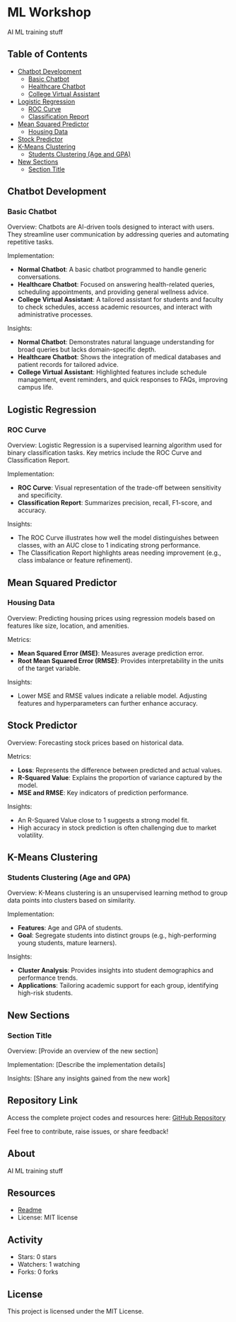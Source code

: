 # ML Workshop

AI ML training stuff

## Table of Contents
- [Chatbot Development](#chatbot-development)
  - [Basic Chatbot](#basic-chatbot)
  - [Healthcare Chatbot](#healthcare-chatbot)
  - [College Virtual Assistant](#college-virtual-assistant)
- [Logistic Regression](#logistic-regression)
  - [ROC Curve](#roc-curve)
  - [Classification Report](#classification-report)
- [Mean Squared Predictor](#mean-squared-predictor)
  - [Housing Data](#housing-data)
- [Stock Predictor](#stock-predictor)
- [K-Means Clustering](#k-means-clustering)
  - [Students Clustering (Age and GPA)](#students-clustering-age-and-gpa)
- [New Sections](#new-sections)
  - [Section Title](#section-title)

## Chatbot Development

### Basic Chatbot

Overview: Chatbots are AI-driven tools designed to interact with users. They streamline user communication by addressing queries and automating repetitive tasks.

Implementation:
- **Normal Chatbot**: A basic chatbot programmed to handle generic conversations.
- **Healthcare Chatbot**: Focused on answering health-related queries, scheduling appointments, and providing general wellness advice.
- **College Virtual Assistant**: A tailored assistant for students and faculty to check schedules, access academic resources, and interact with administrative processes.

Insights:
- **Normal Chatbot**: Demonstrates natural language understanding for broad queries but lacks domain-specific depth.
- **Healthcare Chatbot**: Shows the integration of medical databases and patient records for tailored advice.
- **College Virtual Assistant**: Highlighted features include schedule management, event reminders, and quick responses to FAQs, improving campus life.

## Logistic Regression

### ROC Curve

Overview: Logistic Regression is a supervised learning algorithm used for binary classification tasks. Key metrics include the ROC Curve and Classification Report.

Implementation:
- **ROC Curve**: Visual representation of the trade-off between sensitivity and specificity.
- **Classification Report**: Summarizes precision, recall, F1-score, and accuracy.

Insights:
- The ROC Curve illustrates how well the model distinguishes between classes, with an AUC close to 1 indicating strong performance.
- The Classification Report highlights areas needing improvement (e.g., class imbalance or feature refinement).

## Mean Squared Predictor

### Housing Data

Overview: Predicting housing prices using regression models based on features like size, location, and amenities.

Metrics:
- **Mean Squared Error (MSE)**: Measures average prediction error.
- **Root Mean Squared Error (RMSE)**: Provides interpretability in the units of the target variable.

Insights:
- Lower MSE and RMSE values indicate a reliable model. Adjusting features and hyperparameters can further enhance accuracy.

## Stock Predictor

Overview: Forecasting stock prices based on historical data.

Metrics:
- **Loss**: Represents the difference between predicted and actual values.
- **R-Squared Value**: Explains the proportion of variance captured by the model.
- **MSE and RMSE**: Key indicators of prediction performance.

Insights:
- An R-Squared Value close to 1 suggests a strong model fit.
- High accuracy in stock prediction is often challenging due to market volatility.

## K-Means Clustering

### Students Clustering (Age and GPA)

Overview: K-Means clustering is an unsupervised learning method to group data points into clusters based on similarity.

Implementation:
- **Features**: Age and GPA of students.
- **Goal**: Segregate students into distinct groups (e.g., high-performing young students, mature learners).

Insights:
- **Cluster Analysis**: Provides insights into student demographics and performance trends.
- **Applications**: Tailoring academic support for each group, identifying high-risk students.

## New Sections

### Section Title

Overview: [Provide an overview of the new section]

Implementation: [Describe the implementation details]

Insights: [Share any insights gained from the new work]

## Repository Link

Access the complete project codes and resources here: [GitHub Repository](https://github.com/NINJAHATTORI004/ML-WORKSHOP)

Feel free to contribute, raise issues, or share feedback!

## About

AI ML training stuff

## Resources

- [Readme](README.md)
- License: MIT license

## Activity

- Stars: 0 stars
- Watchers: 1 watching
- Forks: 0 forks

## License

This project is licensed under the MIT License.
